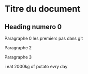 # Titre du document

## Heading numero 0


Paragraphe 0
les premiers pas dans git 

Paragraphe 2

Paragraphe 3

i eat 2000kg of potato evry day
